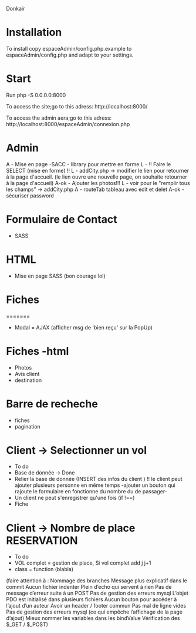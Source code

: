 Donkair

# Installation
To install copy espaceAdmin/config.php.example to espaceAdmin/config.php and adapt to your settings.

# Start
Run php -S 0.0.0.0:8000 

 To access the site;go to this adress:
  http://localhost:8000/

 To access the admin aera;go to this adress:
 http://localhost:8000/espaceAdmin/connexion.php





#  Admin
A - Mise en page -SACC - library pour mettre en forme
L - !! Faire le SELECT (mise en forme) !!
L - addCity.php -> modifier le lien pour retourner à la page d'accueil. (le lien ouvre une nouvelle page, on souhaite retourner à la page d'accueil)
A-ok - Ajouter les photos!!!
L - voir pour le "remplir tous les champs" -> addCity.php
A - routeTab tableau avec edit et delet
A-ok - sécuriser password  


# Formulaire de Contact
- SASS

# HTML
- Mise en page  SASS (bon courage lol)

# Fiches
=======
- Modal = AJAX (afficher msg de 'bien reçu' sur la PopUp)

# Fiches -html
- Photos
- Avis client
- destination

# Barre de recheche
- fiches
- pagination

# Client -> Selectionner un vol 
- To do
- Base de donnée -> Done
- Relier la base de donnée (INSERT des infos du client ) !! le client peut ajouter plusieurs personne en même temps -ajouter un bouton qui rajoute le formulaire en fonctionne du nombre du de passager-
- Un client ne peut s'enregistrer qu'une fois (if !==)
- Fiche

# Client -> Nombre de place RESERVATION
- To do 
- VOL complet = gestion de place, Si vol complet add j j+1
- class = function (blabla)



(faire attention à :
Nommage des branches
Message plus explicatif dans le commit
Aucun fichier indenter
Plein d’echo qui servent à rien
Pas de message d’erreur suite à un POST
Pas de gestion des erreurs mysql
L’objet PDO est initialisé dans plusieurs fichiers
Aucun bouton pour accéder à l’ajout d’un auteur
Avoir un header / footer commun
Pas mal de ligne vides
Pas de gestion des erreurs mysql (ce qui empêche l’affichage de la page d’ajout)
Mieux nommer les variables dans les bindValue
Vérification des $_GET / $_POST)
